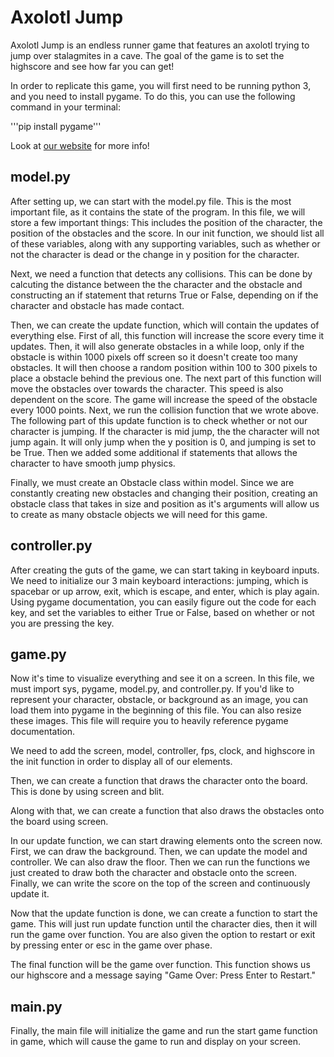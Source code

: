 # Axolotl Jump
Axolotl Jump is an endless runner game that features an axolotl trying to jump over stalagmites in a cave. The goal of the game is to set the highscore and see how far you can get!

In order to replicate this game, you will first need to be running python 3, and you need to install pygame. To do this, you can use the following command in your terminal:

'''pip install pygame'''

Look at [our website](https://olincollege.github.io/axolotl-jump/) for more info!

## model.py
After setting up, we can start with the model.py file. This is the most important file, as it contains the state of the program. In this file, we will store a few important things: This includes the position of the character, the position of the obstacles and the score. In our init function, we should list all of these variables, along with any supporting variables, such as whether or not the character is dead or the change in y position for the character.

Next, we need a function that detects any collisions. This can be done by calcuting the distance between the the character and the obstacle and constructing an if statement that returns True or False, depending on if the character and obstacle has made contact.

Then, we can create the update function, which will contain the updates of everything else. First of all, this function will increase the score every time it updates. Then, it will also generate obstacles in a while loop, only if the obstacle is within 1000 pixels off screen so it doesn't create too many obstacles. It will then choose a random position within 100 to 300 pixels to place a obstacle behind the previous one. The next part of this function will move the obstacles over towards the character. This speed is also dependent on the score. The game will increase the speed of the obstacle every 1000 points. Next, we run the collision function that we wrote above. The following part of this update function is to check whether or not our character is jumping. If the character is mid jump, the the character will not jump again. It will only jump when the y position is 0, and jumping is set to be True. Then we added some additional if statements that allows the character to have smooth jump physics.

Finally, we must create an Obstacle class within model. Since we are constantly creating new obstacles and changing their position, creating an obstacle class that takes in size and position as it's arguments will allow us to create as many obstacle objects we will need for this game.

## controller.py
After creating the guts of the game, we can start taking in keyboard inputs. We need to initialize our 3 main keyboard interactions: jumping, which is spacebar or up arrow, exit, which is escape, and enter, which is play again. Using pygame documentation, you can easily figure out the code for each key, and set the variables to either True or False, based on whether or not you are pressing the key.

## game.py
Now it's time to visualize everything and see it on a screen. In this file, we must import sys, pygame, model.py, and controller.py. If you'd like to represent your character, obstacle, or background as an image, you can load them into pygame in the beginning of this file. You can also resize these images. This file will require you to heavily reference pygame documentation.

We need to add the screen, model, controller, fps, clock, and highscore in the init function in order to display all of our elements.

Then, we can create a function that draws the character onto the board. This is done by using screen and blit.

Along with that, we can create a function that also draws the obstacles onto the board using screen.

In our update function, we can start drawing elements onto the screen now. First, we can draw the background. Then, we can update the model and controller. We can also draw the floor. Then we can run the functions we just created to draw both the character and obstacle onto the screen. Finally, we can write the score on the top of the screen and continuously update it.

Now that the update function is done, we can create a function to start the game. This will just run update function until the character dies, then it will run the game over function. You are also given the option to restart or exit by pressing enter or esc in the game over phase.

The final function will be the game over function. This function shows us our highscore and a message saying "Game Over: Press Enter to Restart." 

## main.py
Finally, the main file will initialize the game and run the start game function in game, which will cause the game to run and display on your screen.

